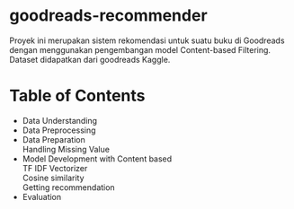 # goodreads-recommender
Proyek ini merupakan sistem rekomendasi untuk suatu buku di Goodreads dengan menggunakan pengembangan model Content-based Filtering. Dataset didapatkan dari goodreads Kaggle.  

# Table of Contents  
- Data Understanding  
- Data Preprocessing  
- Data Preparation  
Handling Missing Value  
- Model Development with Content based  
TF IDF Vectorizer  
Cosine similarity  
Getting recommendation  
- Evaluation  


